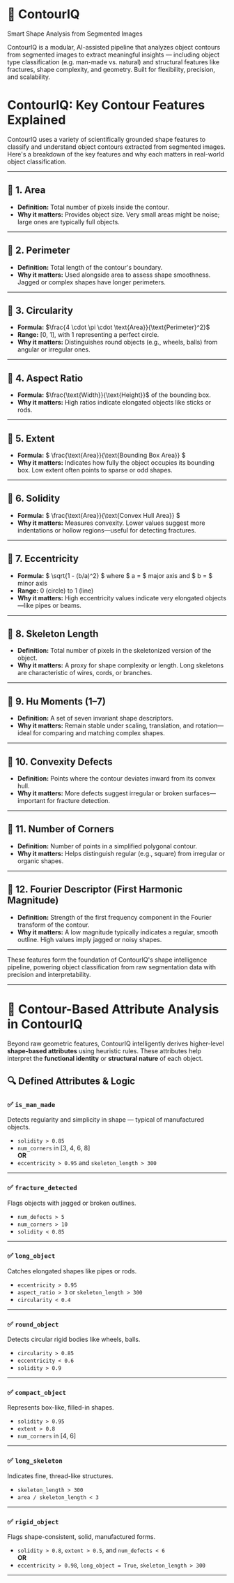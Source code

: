 # 🧠 ContourIQ

Smart Shape Analysis from Segmented Images

ContourIQ is a modular, AI-assisted pipeline that analyzes object contours from segmented images to extract meaningful insights — including object type classification (e.g. man-made vs. natural) and structural features like fractures, shape complexity, and geometry. Built for flexibility, precision, and scalability.


# ContourIQ: Key Contour Features Explained

ContourIQ uses a variety of scientifically grounded shape features to classify and understand object contours extracted from segmented images. Here's a breakdown of the key features and why each matters in real-world object classification.

---

## 🔹 1. Area
- **Definition:** Total number of pixels inside the contour.
- **Why it matters:** Provides object size. Very small areas might be noise; large ones are typically full objects.

---

## 🔹 2. Perimeter
- **Definition:** Total length of the contour's boundary.
- **Why it matters:** Used alongside area to assess shape smoothness. Jagged or complex shapes have longer perimeters.

---

## 🔹 3. Circularity
- **Formula:** $\frac{4 \cdot \pi \cdot \text{Area}}{\text{Perimeter}^2}$
- **Range:** [0, 1], with 1 representing a perfect circle.
- **Why it matters:** Distinguishes round objects (e.g., wheels, balls) from angular or irregular ones.

---

## 🔹 4. Aspect Ratio
- **Formula:** $\frac{\text{Width}}{\text{Height}}$ of the bounding box.
- **Why it matters:** High ratios indicate elongated objects like sticks or rods.

---

## 🔹 5. Extent
- **Formula:** $ \frac{\text{Area}}{\text{Bounding Box Area}} $
- **Why it matters:** Indicates how fully the object occupies its bounding box. Low extent often points to sparse or odd shapes.

---

## 🔹 6. Solidity
- **Formula:** $ \frac{\text{Area}}{\text{Convex Hull Area}} $
- **Why it matters:** Measures convexity. Lower values suggest more indentations or hollow regions—useful for detecting fractures.

---

## 🔹 7. Eccentricity
- **Formula:** $ \sqrt{1 - (b/a)^2} $ where $ a = $ major axis and $ b = $ minor axis
- **Range:** 0 (circle) to 1 (line)
- **Why it matters:** High eccentricity values indicate very elongated objects—like pipes or beams.

---

## 🔹 8. Skeleton Length
- **Definition:** Total number of pixels in the skeletonized version of the object.
- **Why it matters:** A proxy for shape complexity or length. Long skeletons are characteristic of wires, cords, or branches.

---

## 🔹 9. Hu Moments (1–7)
- **Definition:** A set of seven invariant shape descriptors.
- **Why it matters:** Remain stable under scaling, translation, and rotation—ideal for comparing and matching complex shapes.

---

## 🔹 10. Convexity Defects
- **Definition:** Points where the contour deviates inward from its convex hull.
- **Why it matters:** More defects suggest irregular or broken surfaces—important for fracture detection.

---

## 🔹 11. Number of Corners
- **Definition:** Number of points in a simplified polygonal contour.
- **Why it matters:** Helps distinguish regular (e.g., square) from irregular or organic shapes.

---

## 🔹 12. Fourier Descriptor (First Harmonic Magnitude)
- **Definition:** Strength of the first frequency component in the Fourier transform of the contour.
- **Why it matters:** A low magnitude typically indicates a regular, smooth outline. High values imply jagged or noisy shapes.

---

These features form the foundation of ContourIQ's shape intelligence pipeline, powering object classification from raw segmentation data with precision and interpretability.

---

# 🧠 Contour-Based Attribute Analysis in ContourIQ

Beyond raw geometric features, ContourIQ intelligently derives higher-level **shape-based attributes** using heuristic rules. These attributes help interpret the **functional identity** or **structural nature** of each object.

## 🔍 Defined Attributes & Logic

### ✅ `is_man_made`
Detects regularity and simplicity in shape — typical of manufactured objects.
- `solidity > 0.85`
- `num_corners` in [3, 4, 6, 8]  
  **OR**
- `eccentricity > 0.95` and `skeleton_length > 300`

---

### ✅ `fracture_detected`
Flags objects with jagged or broken outlines.
- `num_defects > 5`  
- `num_corners > 10`  
- `solidity < 0.85`

---

### ✅ `long_object`
Catches elongated shapes like pipes or rods.
- `eccentricity > 0.95`
- `aspect_ratio > 3` or `skeleton_length > 300`
- `circularity < 0.4`

---

### ✅ `round_object`
Detects circular rigid bodies like wheels, balls.
- `circularity > 0.85`
- `eccentricity < 0.6`
- `solidity > 0.9`

---

### ✅ `compact_object`
Represents box-like, filled-in shapes.
- `solidity > 0.95`
- `extent > 0.8`
- `num_corners` in [4, 6]

---

### ✅ `long_skeleton`
Indicates fine, thread-like structures.
- `skeleton_length > 300`
- `area / skeleton_length < 3`

---

### ✅ `rigid_object`
Flags shape-consistent, solid, manufactured forms.
- `solidity > 0.8`, `extent > 0.5`, and `num_defects < 6`  
  **OR**
- `eccentricity > 0.98`, `long_object = True`, `skeleton_length > 300`

---